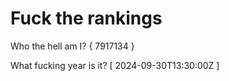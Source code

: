 # Fuck the rankings

Who the hell am I?
{ 7917134 }

What fucking year is it?
[ 2024-09-30T13:30:00Z ]
